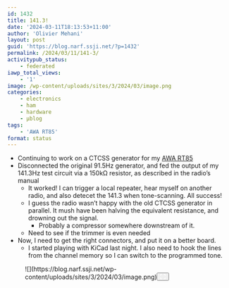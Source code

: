 ```yaml
---
id: 1432
title: 141.3!
date: '2024-03-11T18:13:53+11:00'
author: 'Olivier Mehani'
layout: post
guid: 'https://blog.narf.ssji.net/?p=1432'
permalink: /2024/03/11/141-3/
activitypub_status:
    - federated
iawp_total_views:
    - '1'
image: /wp-content/uploads/sites/3/2024/03/image.png
categories:
    - electronics
    - ham
    - hardware
    - µblog
tags:
    - 'AWA RT85'
format: status
---
```


- Continuing to work on a CTCSS generator for my [AWA RT85](https://blog.narf.ssji.net/tag/awa-rt85/)
- Disconnected the original 91.5Hz generator, and fed the output of my 141.3Hz test circuit via a 150kΩ resistor, as described in the radio’s manual 
    - It worked! I can trigger a local repeater, hear myself on another radio, and also detecet the 141.3 when tone-scanning. All success!
    - I guess the radio wasn’t happy with the old CTCSS generator in parallel. It mush have been halving the equivalent resistance, and drowning out the signal. 
        - Probably a compressor somewhere downstream of it.
    - Need to see if the trimmer is even needed
- Now, I need to get the right connectors, and put it on a better board. 
    - I started playing with KiCad last night. I also need to hook the lines from the channel memory so I can switch to the programmed tone.

<figure class="wp-block-image size-full wp-lightbox-container" data-wp-context="{"uploadedSrc":"https:\/\/blog.narf.ssji.net\/wp-content\/uploads\/sites\/3\/2024\/03\/image.png","figureClassNames":"wp-block-image size-full","figureStyles":null,"imgClassNames":"wp-image-1433","imgStyles":null,"targetWidth":732,"targetHeight":582,"scaleAttr":false,"ariaLabel":"Enlarge image","alt":""}" data-wp-interactive="core/image">![](https://blog.narf.ssji.net/wp-content/uploads/sites/3/2024/03/image.png)<button aria-haspopup="dialog" aria-label="Enlarge image" class="lightbox-trigger" data-wp-init="callbacks.initTriggerButton" data-wp-on-async--click="actions.showLightbox" data-wp-style--right="context.imageButtonRight" data-wp-style--top="context.imageButtonTop" type="button"> <svg fill="none" height="12" viewbox="0 0 12 12" width="12" xmlns="http://www.w3.org/2000/svg"><path d="M2 0a2 2 0 0 0-2 2v2h1.5V2a.5.5 0 0 1 .5-.5h2V0H2Zm2 10.5H2a.5.5 0 0 1-.5-.5V8H0v2a2 2 0 0 0 2 2h2v-1.5ZM8 12v-1.5h2a.5.5 0 0 0 .5-.5V8H12v2a2 2 0 0 1-2 2H8Zm2-12a2 2 0 0 1 2 2v2h-1.5V2a.5.5 0 0 0-.5-.5H8V0h2Z" fill="#fff"></path></svg></button></figure>
